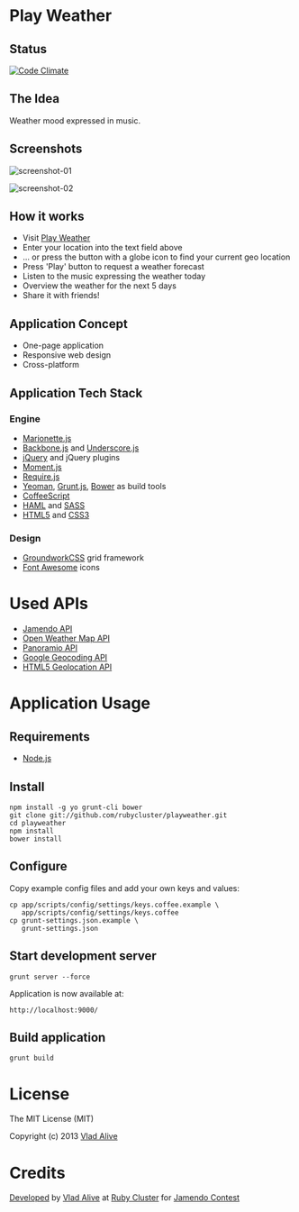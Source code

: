 # Play Weather

## Status

[![Code Climate](https://codeclimate.com/github/rubycluster/playweather/badges/gpa.svg)](https://codeclimate.com/github/rubycluster/playweather)

## The Idea

Weather mood expressed in music.

## Screenshots

![screenshot-01](doc/screenshots/playweather-ss-01-a.jpg)

![screenshot-02](doc/screenshots/playweather-ss-02-a.jpg)

## How it works

* Visit [Play Weather](http://playweather.info/)
* Enter your location into the text field above
* ... or press the button with a globe icon to find your current geo location
* Press 'Play' button to request a weather forecast
* Listen to the music expressing the weather today
* Overview the weather for the next 5 days
* Share it with friends!

## Application Concept

* One-page application
* Responsive web design
* Cross-platform

## Application Tech Stack

### Engine

* [Marionette.js](http://marionettejs.com/)
* [Backbone.js](http://backbonejs.org/) and [Underscore.js](http://underscorejs.org/)
* [jQuery](http://jquery.com/) and jQuery plugins
* [Moment.js](http://momentjs.com)
* [Require.js](http://requirejs.org/)
* [Yeoman](http://yeoman.io/), [Grunt.js](http://gruntjs.com/), [Bower](http://bower.io/) as build tools
* [CoffeeScript](http://coffeescript.org/)
* [HAML](http://haml.info/) and [SASS](http://sass-lang.com/)
* [HTML5](http://en.wikipedia.org/wiki/HTML5) and [CSS3](http://www.w3schools.com/css3/)

### Design

* [GroundworkCSS](http://groundwork.sidereel.com/) grid framework
* [Font Awesome](http://fortawesome.github.io/Font-Awesome/) icons

# Used APIs

* [Jamendo API](http://developer.jamendo.com/v3.0)
* [Open Weather Map API](http://openweathermap.org/api)
* [Panoramio API](http://www.panoramio.com/api/)
* [Google Geocoding API](http://developers.google.com/maps/documentation/geocoding/)
* [HTML5 Geolocation API](http://www.w3schools.com/html/html5_geolocation.asp)

# Application Usage

## Requirements

* [Node.js](http://nodejs.org/)

## Install

    npm install -g yo grunt-cli bower
    git clone git://github.com/rubycluster/playweather.git
    cd playweather
    npm install
    bower install

## Configure

Copy example config files and add your own keys and values:

    cp app/scripts/config/settings/keys.coffee.example \
       app/scripts/config/settings/keys.coffee
    cp grunt-settings.json.example \
       grunt-settings.json

## Start development server

    grunt server --force

Application is now available at:

    http://localhost:9000/

## Build application

    grunt build

# License

The MIT License (MIT)

Copyright (c) 2013 [Vlad Alive](http://github.com/vladalive)

# Credits

[Developed](https://github.com/rubycluster/playweather) by [Vlad Alive](http://vladalive.com) at [Ruby Cluster](http://rubycluster.com) for [Jamendo Contest](http://developer.jamendo.com/contest)
